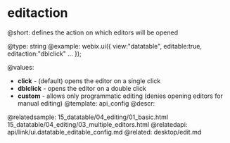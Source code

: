 editaction
=============


@short: defines the action on which editors will be opened
	

@type: string
@example:
webix.ui({
    view:"datatable",
    editable:true,
    editaction:"dblclick"
    ...
});

@values:
- <b>click</b> - (default) opens the editor on a single click
- <b>dblclick</b> - opens the editor on a double click
- <b>custom</b> - allows only programmatic editing (denies opening editors for manual editing)
@template:	api_config
@descr:

@relatedsample:
	15_datatable/04_editing/01_basic.html
    15_datatable/04_editing/03_multiple_editors.html
@relatedapi:
	api/link/ui.datatable_editable_config.md
@related:
	desktop/edit.md